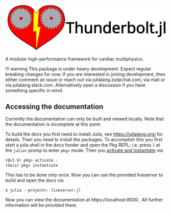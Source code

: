 <picture>
  <source media="(prefers-color-scheme: light)" srcset="docs/src/assets/logo-horizontal.svg">
  <source media="(prefers-color-scheme: dark)" srcset="docs/src/assets/logo-horizontal-dark.svg">
  <img alt="Thunderbolt.jl logo." src="docs/src/assets/logo-horizontal.svg">
</picture>

A modular high-performance framework for cardiac multiphysics.

!!! warning
    This package is under heavy development. Expect regular breaking changes
    for now. If you are interested in joining development, then either comment
    an issue or reach out via julialang.zulipchat.com, via mail or via 
    julialang.slack.com. Alternatively open a discussion if you have something 
    specific in mind.

## Accessing the documentation

Currently the documentation can only be built and viewed locally. Note that the
documentation is incomplete at this point.

To build the docs you first need to install Julia, see <https://julialang.org/> for details.
Then you need to install the packages. To accomplish this you first start a julia shell in the 
docs fonder and open the Pkg REPL; i.e. press `]` at the `julia>` promp to
enter `pkg>` mode. Then you [activate and instantiate](https://pkgdocs.julialang.org/v1/environments/#Using-someone-else's-project) via
```
(@v1.9) pkg> activate .
(docs) pkg> instantiate
```
This has to be done only once. Now you can use the provided liveserver to build and open the docs via
```
$ julia --project=. liveserver.jl
```
Now you can view the documentation at https://localhost:8000 . All further information will be provided there.
